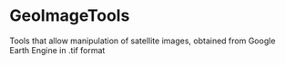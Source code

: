 # GeoImageTools
Tools that allow manipulation of satellite images, obtained from Google Earth Engine in .tif format
